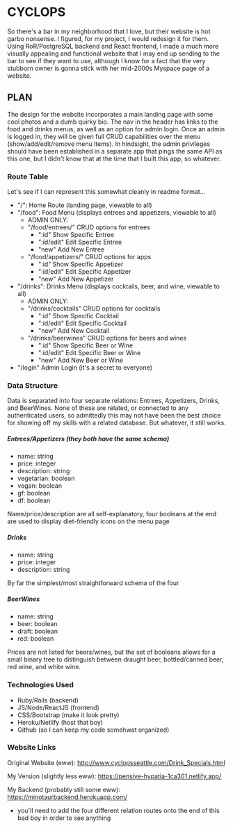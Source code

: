 # CYCLOPS
So there's a bar in my neighborhood that I love, but their website is hot garbo nonsense. I figured, for my project, I would redesign it for them. Using RoR/PostgreSQL backend and React frontend, I made a much more visually appealing and functional website that I may end up sending to the bar to see if they want to use, although I know for a fact that the very stubborn owner is gonna stick with her mid-2000s Myspace page of a website.

## PLAN
The design for the website incorporates a main landing page with some cool photos and a dumb quirky bio. The nav in the header has links to the food and drinks menus, as well as an option for admin login. Once an admin is logged in, they will be given full CRUD capabilities over the menu (show/add/edit/remove menu items). In hindsight, the admin privileges should have been established in a separate app that pings the same API as this one, but I didn't know that at the time that I built this app, so whatever.

### Route Table
Let's see if I can represent this somewhat cleanly in readme format...
- "/": Home Route (landing page, viewable to all)
- "/food": Food Menu (displays entrees and appetizers, viewable to all)
    - ADMIN ONLY:
    - "/food/entrees/" CRUD options for entrees
        - ":id" Show Specific Entree
        - ":id/edit" Edit Specific Entree
        - "new" Add New Entree
    - "/food/appetizers/" CRUD options for apps
        - ":id" Show Specific Appetizer
        - ":id/edit" Edit Specific Appetizer
        - "new" Add New Appetizer
- "/drinks": Drinks Menu (displays cocktails, beer, and wine, viewable to all)
    - ADMIN ONLY:
    - "/drinks/cocktails" CRUD options for cocktails
        - ":id" Show Specific Cocktail
        - ":id/edit" Edit Specific Cocktail
        - "new" Add New Cocktail
    - "/drinks/beerwines" CRUD options for beers and wines
        - ":id" Show Specific Beer or Wine
        - ":id/edit" Edit Specific Beer or Wine
        - "new" Add New Beer or Wine
- "/login" Admin Login (it's a secret to everyone)

### Data Structure
Data is separated into four separate relations: Entrees, Appetizers, Drinks, and BeerWines. None of these are related, or connected to any authenticated users, so admittedly this may not have been the best choice for showing off my skills with a related database. But whatever, it still works.

##### Entrees/Appetizers (they both have the same schema)
- name: string
- price: integer
- description: string
- vegetarian: boolean
- vegan: boolean
- gf: boolean
- df: boolean

Name/price/description are all self-explanatory, four booleans at the end are used to display diet-friendly icons on the menu page

##### Drinks
- name: string
- price: integer
- description: string

By far the simplest/most straightforward schema of the four

##### BeerWines
- name: string
- beer: boolean
- draft: boolean
- red: boolean

Prices are not listed for beers/wines, but the set of booleans allows for a small binary tree to distinguish between draught beer, bottled/canned beer, red wine, and white wine.

### Technologies Used
- Ruby/Rails (backend)
- JS/Node/ReactJS (frontend)
- CSS/Bootstrap (make it look pretty)
- Heroku/Netlify (host that boy)
- Github (so I can keep my code somehwat organized)

### Website Links

Original Website (eww): http://www.cyclopsseattle.com/Drink_Specials.html

My Version (slightly less eww): https://pensive-hypatia-1ca301.netlify.app/

My Backend (probably still some eww): https://minotaurbackend.herokuapp.com/
- you'll need to add the four different relation routes onto the end of this bad boy in order to see anything